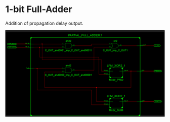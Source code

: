 # 1-bit Full-Adder

Addition of propagation delay output.

![Alt text](../../../../images/PFA.png?raw=true "Title")
